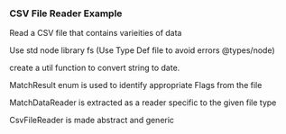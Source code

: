 ### CSV File Reader Example

Read a CSV file that contains varieities of data

Use std node library fs (Use Type Def file to avoid errors @types/node)

create a util function to convert string to date.

MatchResult enum is used to identify appropriate Flags from the file

MatchDataReader is extracted as a reader specific to the given file type

CsvFileReader is made abstract and generic
